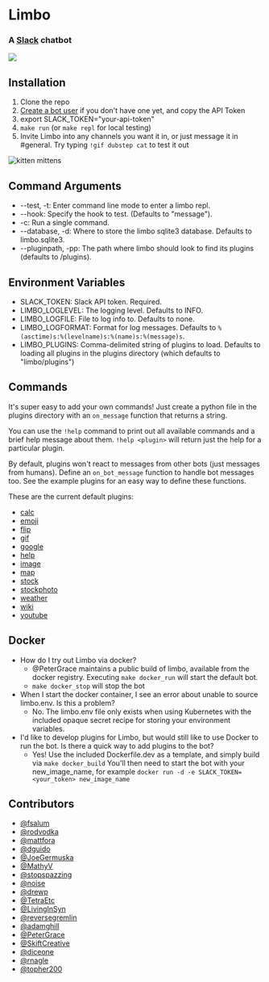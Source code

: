 # Limbo
### A [Slack](https://slack.com/) chatbot

![](https://travis-ci.org/llimllib/limbo.svg?branch=master)

## Installation

1. Clone the repo
2. [Create a bot user](https://my.slack.com/services/new/bot) if you don't have one yet, and copy the API Token
3. export SLACK_TOKEN="your-api-token"
4. `make run` (or `make repl` for local testing)
5. Invite Limbo into any channels you want it in, or just message it in #general. Try typing `!gif dubstep cat` to test it out

![kitten mittens](http://i.imgur.com/xhmD6QO.png)

## Command Arguments

* --test, -t: Enter command line mode to enter a limbo repl.
* --hook: Specify the hook to test. (Defaults to "message").
* -c: Run a single command.
* --database, -d: Where to store the limbo sqlite3 database. Defaults to limbo.sqlite3.
* --pluginpath, -pp: The path where limbo should look to find its plugins (defaults to /plugins).

## Environment Variables

* SLACK_TOKEN: Slack API token. Required.
* LIMBO_LOGLEVEL: The logging level. Defaults to INFO.
* LIMBO_LOGFILE: File to log info to. Defaults to none.
* LIMBO_LOGFORMAT: Format for log messages. Defaults to `%(asctime)s:%(levelname)s:%(name)s:%(message)s`.
* LIMBO_PLUGINS: Comma-delimited string of plugins to load. Defaults to loading all plugins in the plugins directory (which defaults to "limbo/plugins")

## Commands

It's super easy to add your own commands! Just create a python file in the plugins directory with an `on_message` function that returns a string.

You can use the `!help` command to print out all available commands and a brief help message about them. `!help <plugin>` will return just the help for a particular plugin.

By default, plugins won't react to messages from other bots (just messages from humans). Define an `on_bot_message` function to handle bot messages too. See the example plugins for an easy way to define these functions.

These are the current default plugins:

* [calc](https://github.com/llimllib/limbo/wiki/Calc-Plugin)
* [emoji](https://github.com/llimllib/limbo/wiki/Emoji-Plugin)
* [flip](https://github.com/llimllib/limbo/wiki/Flip-Plugin)
* [gif](https://github.com/llimllib/limbo/wiki/Gif-Plugin)
* [google](https://github.com/llimllib/limbo/wiki/Google-Plugin)
* [help](https://github.com/llimllib/limbo/wiki/Help-Plugin)
* [image](https://github.com/llimllib/limbo/wiki/Image-Plugin)
* [map](https://github.com/llimllib/limbo/wiki/Map-Plugin)
* [stock](https://github.com/llimllib/limbo/wiki/Stock-Plugin)
* [stockphoto](https://github.com/llimllib/limbo/wiki/Stock-Photo-Plugin)
* [weather](https://github.com/llimllib/limbo/wiki/Weather-Plugin)
* [wiki](https://github.com/llimllib/limbo/wiki/Wiki-Plugin)
* [youtube](https://github.com/llimllib/limbo/wiki/Youtube-Plugin)

## Docker

  * How do I try out Limbo via docker?
    - @PeterGrace maintains a public build of limbo, available from the docker registry.  Executing `make docker_run` will start the default bot.
    - `make docker_stop` will stop the bot
  * When I start the docker container, I see an error about unable to source limbo.env.  Is this a problem?
    - No.  The limbo.env file only exists when using Kubernetes with the included opaque secret recipe for storing your environment variables.
  * I'd like to develop plugins for Limbo, but would still like to use Docker to run the bot.  Is there a quick way to add plugins to the bot?
    - Yes!  Use the included Dockerfile.dev as a template, and simply build via `make docker_build`  You'll then need to start the bot with your new_image_name, for example `docker run -d -e SLACK_TOKEN=<your_token> new_image_name`

## Contributors

* [@fsalum](https://github.com/fsalum)
* [@rodvodka](https://github.com/rodvodka)
* [@mattfora](https://github.com/mattfora)
* [@dguido](https://github.com/dguido)
* [@JoeGermuska](https://github.com/JoeGermuska)
* [@MathyV](https://github.com/MathyV)
* [@stopspazzing](https://github.com/stopspazzing)
* [@noise](https://github.com/noise)
* [@drewp](https://github.com/drewp)
* [@TetraEtc](https://github.com/TetraEtc)
* [@LivingInSyn](https://github.com/LivingInSyn)
* [@reversegremlin](https://github.com/reversegremlin)
* [@adamghill](https://github.com/adamghill)
* [@PeterGrace](https://github.com/PeterGrace)
* [@SkiftCreative](https://github.com/SkiftCreative)
* [@diceone](https://github.com/diceone)
* [@rnagle](https://github.com/rnagle)
* [@topher200](https://github.com/topher200)
